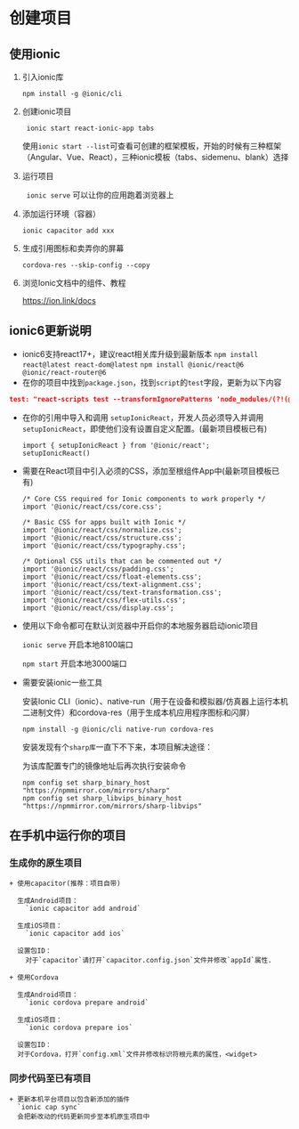 # 创建项目
## 使用ionic

1. 引入ionic库

   `npm install -g @ionic/cli`

2. 创建ionic项目

   ` ionic start react-ionic-app tabs`

   使用`ionic start --list`可查看可创建的框架模板，开始的时候有三种框架（Angular、Vue、React），三种ionic模板（tabs、sidemenu、blank）选择

3. 运行项目

   ` ionic serve` 可以让你的应用跑着浏览器上

4. 添加运行环境（容器）

   `ionic capacitor add xxx`

5. 生成引用图标和卖弄你的屏幕

   `cordova-res --skip-config --copy`

6. 浏览Ionic文档中的组件、教程

   https://ion.link/docs

 ## ionic6更新说明
  + ionic6支持react17+，建议react相关库升级到最新版本
        `npm install react@latest react-dom@latest`
      `npm install @ionic/react@6 @ionic/react-router@6`
  + 在你的项目中找到`package.json`，找到`script`的`test`字段，更新为以下内容
  ```json
  test: "react-scripts test --transformIgnorePatterns 'node_modules/(?!(@ionic/react|@ionicreact-router|@ionic/core|@stencil/core|ionicons)/)'"
  ```

+ 在你的引用中导入和调用 `setupIonicReact`，开发人员必须导入并调用`setupIonicReact`，即使他们没有设置自定义配置。(最新项目模板已有)

  ```tsx
  import { setupIonicReact } from '@ionic/react';
  setupIonicReact()
  ```

  

+ 需要在React项目中引入必须的CSS，添加至根组件App中(最新项目模板已有)

  ```tsx
  /* Core CSS required for Ionic components to work properly */
  import '@ionic/react/css/core.css';
  
  /* Basic CSS for apps built with Ionic */
  import '@ionic/react/css/normalize.css';
  import '@ionic/react/css/structure.css';
  import '@ionic/react/css/typography.css';
  
  /* Optional CSS utils that can be commented out */
  import '@ionic/react/css/padding.css';
  import '@ionic/react/css/float-elements.css';
  import '@ionic/react/css/text-alignment.css';
  import '@ionic/react/css/text-transformation.css';
  import '@ionic/react/css/flex-utils.css';
  import '@ionic/react/css/display.css';
  ```

  

+ 使用以下命令都可在默认浏览器中开启你的本地服务器启动ionic项目

  `ionic serve`  开启本地8100端口

  `npm start`  开启本地3000端口

+ 需要安装ionic一些工具

  安装Ionic CLI（ionic）、native-run（用于在设备和模拟器/仿真器上运行本机二进制文件）和cordova-res（用于生成本机应用程序图标和闪屏）

  `npm install -g @ionic/cli native-run cordova-res`

  安装发现有个`sharp库`一直下不下来，本项目解决途径：

  为该库配置专门的镜像地址后再次执行安装命令

  ```shell
  npm config set sharp_binary_host "https://npmmirror.com/mirrors/sharp"
  npm config set sharp_libvips_binary_host "https://npmmirror.com/mirrors/sharp-libvips"
  ```

## 在手机中运行你的项目
  ### 生成你的原生项目
    + 使用capacitor(推荐：项目自带)  

      生成Android项目：
        `ionic capacitor add android`  

      生成iOS项目：
        `ionic capacitor add ios`

      设置包ID：
        对于`capacitor`请打开`capacitor.config.json`文件并修改`appId`属性.
    
    + 使用Cordova  

      生成Android项目：
        `ionic cordova prepare android`  

      生成iOS项目：
        `ionic cordova prepare ios`
     
      设置包ID：
      对于Cordova，打开`config.xml`文件并修改标识符根元素的属性，<widget>
  
  ### 同步代码至已有项目
    + 更新本机平台项目以包含新添加的插件
      `ionic cap sync`
      会把新改动的代码更新同步至本机原生项目中